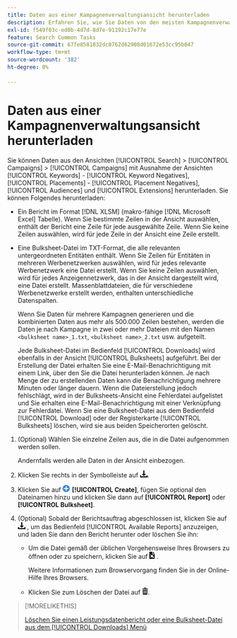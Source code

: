 ```yaml
---
title: Daten aus einer Kampagnenverwaltungsansicht herunterladen
description: Erfahren Sie, wie Sie Daten von den meisten Kampagnenverwaltungsansichten herunterladen können.
exl-id: f549f03c-ed0b-4d7d-8d7e-91192c17e77e
feature: Search Common Tasks
source-git-commit: 67fe8581832dc0762d62908d01672e53cc95b847
workflow-type: tm+mt
source-wordcount: '382'
ht-degree: 0%

---
```


# Daten aus einer Kampagnenverwaltungsansicht herunterladen

Sie können Daten aus den Ansichten [!UICONTROL Search] > [!UICONTROL Campaigns] > [!UICONTROL Campaigns] mit Ausnahme der Ansichten [!UICONTROL Keywords] - [!UICONTROL Keyword Negatives], [!UICONTROL Placements] - [!UICONTROL Placement Negatives], [!UICONTROL Audiences] und [!UICONTROL Extensions] herunterladen. Sie können Folgendes herunterladen:

* Ein Bericht im Format [!DNL XLSM] (makro-fähige [!DNL Microsoft Excel] Tabelle). Wenn Sie bestimmte Zeilen in der Ansicht auswählen, enthält der Bericht eine Zeile für jede ausgewählte Zeile. Wenn Sie keine Zeilen auswählen, wird für jede Zeile in der Ansicht eine Zeile erstellt.

* Eine Bulksheet-Datei im TXT-Format, die alle relevanten untergeordneten Entitäten enthält. Wenn Sie Zeilen für Entitäten in mehreren Werbenetzwerken auswählen, wird für jedes relevante Werbenetzwerk eine Datei erstellt. Wenn Sie keine Zeilen auswählen, wird für jedes Anzeigennetzwerk, das in der Ansicht dargestellt wird, eine Datei erstellt. Massenblattdateien, die für verschiedene Werbenetzwerke erstellt werden, enthalten unterschiedliche Datenspalten.

  Wenn Sie Daten für mehrere Kampagnen generieren und die kombinierten Daten aus mehr als 500.000 Zeilen bestehen, werden die Daten je nach Kampagne in zwei oder mehr Dateien mit den Namen `<bulksheet name>_1.txt`, `<bulksheet name>_2.txt` usw. aufgeteilt.

  Jede Bulksheet-Datei im Bedienfeld [!UICONTROL Downloads] wird ebenfalls in der Ansicht [!UICONTROL Bulksheets] aufgeführt. Bei der Erstellung der Datei erhalten Sie eine E-Mail-Benachrichtigung mit einem Link, über den Sie die Datei herunterladen können. Je nach Menge der zu erstellenden Daten kann die Benachrichtigung mehrere Minuten oder länger dauern. Wenn die Dateierstellung jedoch fehlschlägt, wird in der Bulksheets-Ansicht eine Fehlerdatei aufgelistet und Sie erhalten eine E-Mail-Benachrichtigung mit einer Verknüpfung zur Fehlerdatei. Wenn Sie eine Bulksheet-Datei aus dem Bedienfeld [!UICONTROL Download] oder der Registerkarte [!UICONTROL Bulksheets] löschen, wird sie aus beiden Speicherorten gelöscht.

1. (Optional) Wählen Sie einzelne Zeilen aus, die in die Datei aufgenommen werden sollen.

   Andernfalls werden alle Daten in der Ansicht einbezogen.

1. Klicken Sie rechts in der Symbolleiste auf ![Berichtsdownload](/help/search-social-commerce/assets/download.png "Berichtsdownload").

1. Klicken Sie auf ![Erstellen](/help/search-social-commerce/assets/add.png "Erstellen") **[!UICONTROL Create]**, fügen Sie optional den Dateinamen hinzu und klicken Sie dann auf **[!UICONTROL Report]** oder **[!UICONTROL Bulksheet]**.

1. (Optional) Sobald der Berichtsauftrag abgeschlossen ist, klicken Sie auf ![Berichtsdownload](/help/search-social-commerce/assets/download.png "Berichtsdownload") , um das Bedienfeld [!UICONTROL Available Reports] anzuzeigen, und laden Sie dann den Bericht herunter oder löschen Sie ihn:

   * Um die Datei gemäß der üblichen Vorgehensweise Ihres Browsers zu öffnen oder zu speichern, klicken Sie auf ![Tabelle herunterladen](/help/search-social-commerce/assets/download-spreadsheet.png "Tabelle herunterladen") .

     Weitere Informationen zum Browservorgang finden Sie in der Online-Hilfe Ihres Browsers.

   * Klicken Sie zum Löschen der Datei auf ![Löschen](/help/search-social-commerce/assets/delete.png "Löschen").

>[!MORELIKETHIS]
>
>[Löschen Sie einen Leistungsdatenbericht oder eine Bulksheet-Datei aus dem [!UICONTROL Downloads] Menü](/help/search-social-commerce/common-tasks/navigation-editing-selection/download-delete-data.md)
